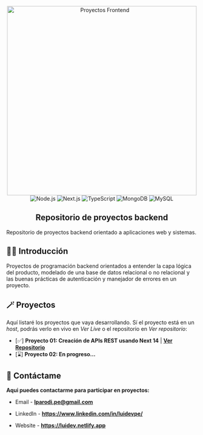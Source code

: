 <div align="center">
  <br />
    <a href="https://github.com/luidev0/proyectos-frontend" target="_blank">
      <img src="https://apliint.com/wp-content/uploads/2020/11/%C2%BFCual-es-la-diferencia-entre-frontend-y-backend-en-el-desarrollo-de-software.jpg" alt="Proyectos Frontend" width="500px" height="auto" >
    </a>
  <br />
  
  <div>
    <img src="https://img.shields.io/badge/Node.js-black?style=for-the-badge&logo=nodedotjs&logoColor=white&color=%23252525" alt="Node.js" />
    <img src="https://img.shields.io/badge/Next.js-black?style=for-the-badge&logo=nextdotjs&logoColor=white&color=%23252525" alt="Next.js" />    
    <img src="https://img.shields.io/badge/TypeScript-black?style=for-the-badge&logo=typescript&logoColor=white&color=%23252525" alt="TypeScript" />
    <img src="https://img.shields.io/badge/MongoDB-black?style=for-the-badge&logo=mongodb&logoColor=white&color=%23252525" alt="MongoDB" />
    <img src="https://img.shields.io/badge/MySQL-black?style=for-the-badge&logo=mysql&logoColor=white&color=%23252525" alt="MySQL" />
  </div>

  <h2 align="center">Repositorio de proyectos backend</h2>

   <div align="left">      
     Repositorio de proyectos backend orientado a aplicaciones web y sistemas.
   </div>
</div>

## <a name="introduction">🧙‍♂️ Introducción</a>

Proyectos de programación backend orientados a entender la capa lógica del producto, modelado de una base de datos relacional o no relacional y las buenas prácticas de autenticación y manejador de errores en un proyecto.

## <a name="projects">🪄 Proyectos</a>

Aquí listaré los proyectos que vaya desarrollando. Sí el proyecto está en un _host_, podrás verlo en vivo en _Ver Live_ o el repositorio en _Ver repositorio_:

- [✅] **Proyecto 01: Creación de APIs REST usando Next 14** | **[Ver Repositorio]("https://github.com/luidev0/proyectos-backend/tree/main/rest-api-next14")**
- [⌛] **Proyecto 02: En progreso...**

## <a name="contact">📜 Contáctame</a>

**Aqui puedes contactarme para participar en proyectos:**

- Email - **lparodi.pe@gmail.com**

- LinkedIn - **https://www.linkedin.com/in/luidevpe/**

- Website - **https://luidev.netlify.app**
